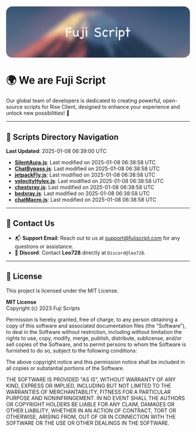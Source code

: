 ![Banner](.github/b.webp)

# 🌍 **We are Fuji Script**

Our global team of developers is dedicated to creating powerful, open-source scripts for Rise Client, designed to enhance your experience and unlock new possibilities! 🌟

---
<!-- SCRIPTS_NAVIGATION_START -->
## 📂 **Scripts Directory Navigation**

**Last Updated**: 2025-01-08 06:39:00 UTC

- **[SilentAura.js](scripts/SilentAura.js)**: Last modified on 2025-01-08 06:38:58 UTC
- **[ChatBypass.js](scripts/ChatBypass.js)**: Last modified on 2025-01-08 06:38:58 UTC
- **[jetpackFly.js](scripts/jetpackFly.js)**: Last modified on 2025-01-08 06:38:58 UTC
- **[velocityHylex.js](scripts/velocityHylex.js)**: Last modified on 2025-01-08 06:38:58 UTC
- **[chestxray.js](scripts/chestxray.js)**: Last modified on 2025-01-08 06:38:58 UTC
- **[bedxray.js](scripts/bedxray.js)**: Last modified on 2025-01-08 06:38:58 UTC
- **[chatMacro.js](scripts/chatMacro.js)**: Last modified on 2025-01-08 06:38:58 UTC

<!-- SCRIPTS_NAVIGATION_END -->

---

## 💬 **Contact Us**  
- 📬 **Support Email**: Reach out to us at [support@fujiscript.com](mailto:support@fujiscript.com) for any questions or assistance.  
- 💬 **Discord**: Contact **Leo728** directly at `Discord@leo728`.

---

## 📜 **License**

This project is licensed under the MIT License.  

**MIT License**  
Copyright (c) 2023 Fuji Scripts  

Permission is hereby granted, free of charge, to any person obtaining a copy of this software and associated documentation files (the "Software"), to deal in the Software without restriction, including without limitation the rights to use, copy, modify, merge, publish, distribute, sublicense, and/or sell copies of the Software, and to permit persons to whom the Software is furnished to do so, subject to the following conditions:  

The above copyright notice and this permission notice shall be included in all copies or substantial portions of the Software.  

THE SOFTWARE IS PROVIDED "AS IS", WITHOUT WARRANTY OF ANY KIND, EXPRESS OR IMPLIED, INCLUDING BUT NOT LIMITED TO THE WARRANTIES OF MERCHANTABILITY, FITNESS FOR A PARTICULAR PURPOSE AND NONINFRINGEMENT. IN NO EVENT SHALL THE AUTHORS OR COPYRIGHT HOLDERS BE LIABLE FOR ANY CLAIM, DAMAGES OR OTHER LIABILITY, WHETHER IN AN ACTION OF CONTRACT, TORT OR OTHERWISE, ARISING FROM, OUT OF OR IN CONNECTION WITH THE SOFTWARE OR THE USE OR OTHER DEALINGS IN THE SOFTWARE.  
